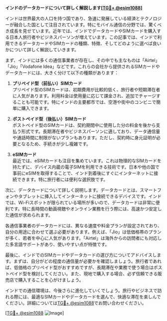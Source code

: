 **インドのデータカードについて詳しく解説します[[TG💪+ @esim1088](https://t.me/s/esim1088)]**

インドは世界最大の人口を持つ国であり、急速に発展している経済とテクノロジーが融合した国として注目されています。特にモバイル通信の分野では、驚くべき成長を見せています。近年では、インドでデータカードやSIMカードを購入する日本人旅行者やビジネスパーソンが増えています。この記事では、インドで利用できるデータカードやSIMカードの種類、特徴、そしてどのように選べば良いかについて詳しく解説していきます。

まず、インドには多くの通信事業者が存在し、その中でも主なものは「Airtel」「Jio」「Vodafone Idea」などです。これらの会社から提供されるSIMカードやデータカードには、大きく分けて以下の種類があります：

1. **プリペイド型（前払い）SIMカード**  
   プリペイド型のSIMカードは、初期費用が比較的低く、旅行者や短期滞在者に人気があります。利用料金は使用量に応じて課金され、追加でチャージすることも可能です。特にインドの主要都市では、空港や街中のコンビニで簡単に購入できます。

2. **ポストペイド型（後払い）SIMカード**  
   ポストペイド型のSIMカードは、契約期間中に使用した分の料金を後から支払う形式です。長期滞在者やビジネスパーソンに適しており、データ通信量や通話時間に制限がないプランもあります。ただし、契約時に身元証明が必要となるため、手続きが少し複雑です。

3. **eSIMカード**  
   最近では、eSIMカードも注目を集めています。これは物理的なSIMカードを持たずに、デバイス内蔵の電子SIMを利用できる技術です。日本や他の国で事前にeSIMを取得することで、インド到着後にすぐにインターネットに接続できます。特に旅行者には便利な選択肢です。

次に、データカードについて詳しく説明します。データカードとは、スマートフォンやタブレットに挿入してインターネットに接続できるデバイスです。インドでは、Wi-Fiスポットが限られている場所が多いので、データカードは非常に便利です。特に長時間の動画視聴やオンライン業務を行う際には、高速かつ安定した通信が求められます。

各通信事業者のデータカードには、異なる速度や料金プランが設定されており、自分の用途に合わせて選ぶ必要があります。例えば、「Jio」は低価格帯のプランが多く、若者を中心に人気があります。「Airtel」は海外からの訪問者にも対応した多言語サポートがあり、使いやすい点が特徴です。

最後に、インドでのSIMカードやデータカードの選び方についてアドバイスします。まずは、自分がどの程度の通信量が必要かを確認しましょう。旅行者であれば、低価格のプリペイド型がおすすめですが、長期滞在や業務で使う場合はポストペイド型を検討してください。また、現地で購入する場合、必ず信頼できる販売店で購入することを心がけましょう。

インドでの通信環境は、今後さらに進化していくでしょう。旅行やビジネスで訪れる際には、最適なSIMカードやデータカードを選んで、快適な滞在を楽しんでください。詳細については[TG💪+ @esim1088](https://t.me/s/esim1088)でお問い合わせください。

[[TG💪+ @esim1088](https://t.me/s/esim1088) ![Image](https://i.postimg.cc/Y0z9fWf4/image.png)]